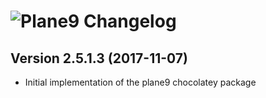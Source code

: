 # ![Plane9 Changelog](https://img.shields.io/badge/Plane9-Package%20Changelog-blue.svg?style=for-the-badge)

## Version 2.5.1.3 (2017-11-07)

- Initial implementation of the plane9 chocolatey package
